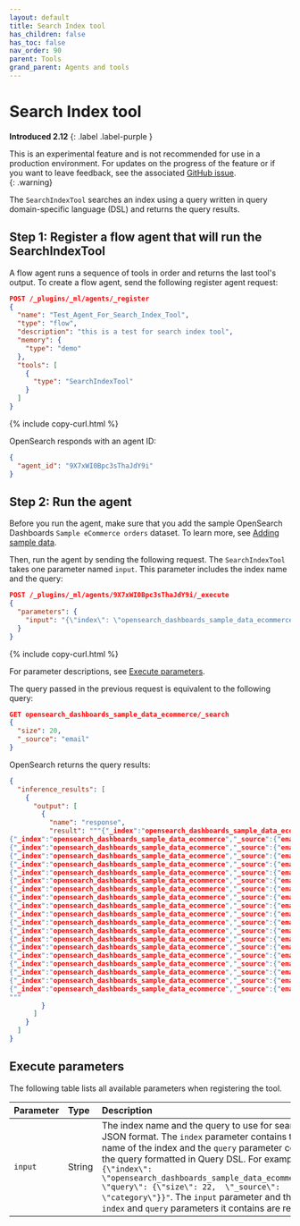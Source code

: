 ```yaml
---
layout: default
title: Search Index tool
has_children: false
has_toc: false
nav_order: 90
parent: Tools
grand_parent: Agents and tools
---
```


<!-- vale off -->
# Search Index tool
**Introduced 2.12**
{: .label .label-purple }
<!-- vale on -->

This is an experimental feature and is not recommended for use in a production environment. For updates on the progress of the feature or if you want to leave feedback, see the associated [GitHub issue](https://github.com/opensearch-project/ml-commons/issues/1161).    
{: .warning}

The `SearchIndexTool` searches an index using a query written in query domain-specific language (DSL) and returns the query results.

## Step 1: Register a flow agent that will run the SearchIndexTool

A flow agent runs a sequence of tools in order and returns the last tool's output. To create a flow agent, send the following register agent request:

```json
POST /_plugins/_ml/agents/_register
{
  "name": "Test_Agent_For_Search_Index_Tool",
  "type": "flow",
  "description": "this is a test for search index tool",
  "memory": {
    "type": "demo"
  },
  "tools": [
    {
      "type": "SearchIndexTool"
    }
  ]
}
```
{% include copy-curl.html %} 

OpenSearch responds with an agent ID:

```json
{
  "agent_id": "9X7xWI0Bpc3sThaJdY9i"
}
```

## Step 2: Run the agent

Before you run the agent, make sure that you add the sample OpenSearch Dashboards `Sample eCommerce orders` dataset. To learn more, see [Adding sample data]({{site.url}}{{site.baseurl}}/dashboards/quickstart#adding-sample-data).

Then, run the agent by sending the following request. The `SearchIndexTool` takes one parameter named `input`. This parameter includes the index name and the query:

```json
POST /_plugins/_ml/agents/9X7xWI0Bpc3sThaJdY9i/_execute
{
  "parameters": {
    "input": "{\"index\": \"opensearch_dashboards_sample_data_ecommerce\", \"query\": {\"size\": 20,  \"_source\": \"email\"}}"
  }
}
```
{% include copy-curl.html %} 

For parameter descriptions, see [Execute parameters](#execute-parameters).

The query passed in the previous request is equivalent to the following query:

```json
GET opensearch_dashboards_sample_data_ecommerce/_search
{
  "size": 20,
  "_source": "email"
}
```

OpenSearch returns the query results:

```json
{
  "inference_results": [
    {
      "output": [
        {
          "name": "response",
          "result": """{"_index":"opensearch_dashboards_sample_data_ecommerce","_source":{"email":"eddie@underwood-family.zzz"},"_id":"_bJVWY0BAehlDanXJnAJ","_score":1.0}
{"_index":"opensearch_dashboards_sample_data_ecommerce","_source":{"email":"mary@bailey-family.zzz"},"_id":"_rJVWY0BAehlDanXJnAJ","_score":1.0}
{"_index":"opensearch_dashboards_sample_data_ecommerce","_source":{"email":"gwen@butler-family.zzz"},"_id":"_7JVWY0BAehlDanXJnAJ","_score":1.0}
{"_index":"opensearch_dashboards_sample_data_ecommerce","_source":{"email":"diane@chandler-family.zzz"},"_id":"ALJVWY0BAehlDanXJnEJ","_score":1.0}
{"_index":"opensearch_dashboards_sample_data_ecommerce","_source":{"email":"eddie@weber-family.zzz"},"_id":"AbJVWY0BAehlDanXJnEJ","_score":1.0}
{"_index":"opensearch_dashboards_sample_data_ecommerce","_source":{"email":"diane@goodwin-family.zzz"},"_id":"ArJVWY0BAehlDanXJnEJ","_score":1.0}
{"_index":"opensearch_dashboards_sample_data_ecommerce","_source":{"email":"oliver@rios-family.zzz"},"_id":"A7JVWY0BAehlDanXJnEJ","_score":1.0}
{"_index":"opensearch_dashboards_sample_data_ecommerce","_source":{"email":"abd@sutton-family.zzz"},"_id":"BLJVWY0BAehlDanXJnEJ","_score":1.0}
{"_index":"opensearch_dashboards_sample_data_ecommerce","_source":{"email":"wilhemina st.@tran-family.zzz"},"_id":"BbJVWY0BAehlDanXJnEJ","_score":1.0}
{"_index":"opensearch_dashboards_sample_data_ecommerce","_source":{"email":"rabbia al@baker-family.zzz"},"_id":"BrJVWY0BAehlDanXJnEJ","_score":1.0}
{"_index":"opensearch_dashboards_sample_data_ecommerce","_source":{"email":"rabbia al@romero-family.zzz"},"_id":"B7JVWY0BAehlDanXJnEJ","_score":1.0}
{"_index":"opensearch_dashboards_sample_data_ecommerce","_source":{"email":"eddie@gregory-family.zzz"},"_id":"CLJVWY0BAehlDanXJnEJ","_score":1.0}
{"_index":"opensearch_dashboards_sample_data_ecommerce","_source":{"email":"sultan al@pratt-family.zzz"},"_id":"CbJVWY0BAehlDanXJnEJ","_score":1.0}
{"_index":"opensearch_dashboards_sample_data_ecommerce","_source":{"email":"eddie@wolfe-family.zzz"},"_id":"CrJVWY0BAehlDanXJnEJ","_score":1.0}
{"_index":"opensearch_dashboards_sample_data_ecommerce","_source":{"email":"sultan al@thompson-family.zzz"},"_id":"C7JVWY0BAehlDanXJnEJ","_score":1.0}
{"_index":"opensearch_dashboards_sample_data_ecommerce","_source":{"email":"sultan al@boone-family.zzz"},"_id":"DLJVWY0BAehlDanXJnEJ","_score":1.0}
{"_index":"opensearch_dashboards_sample_data_ecommerce","_source":{"email":"george@hubbard-family.zzz"},"_id":"DbJVWY0BAehlDanXJnEJ","_score":1.0}
{"_index":"opensearch_dashboards_sample_data_ecommerce","_source":{"email":"boris@maldonado-family.zzz"},"_id":"DrJVWY0BAehlDanXJnEJ","_score":1.0}
{"_index":"opensearch_dashboards_sample_data_ecommerce","_source":{"email":"yahya@rivera-family.zzz"},"_id":"D7JVWY0BAehlDanXJnEJ","_score":1.0}
{"_index":"opensearch_dashboards_sample_data_ecommerce","_source":{"email":"brigitte@morris-family.zzz"},"_id":"ELJVWY0BAehlDanXJnEJ","_score":1.0}
"""
        }
      ]
    }
  ]
}
```

## Execute parameters

The following table lists all available parameters when registering the tool. 

Parameter | Type | Description
:--- | :--- | :---
`input`| String | The index name and the query to use for search, in JSON format. The `index` parameter contains the name of the index and the `query` parameter contains the query formatted in Query DSL. For example, `"{\"index\": \"opensearch_dashboards_sample_data_ecommerce\", \"query\": {\"size\": 22,  \"_source\": \"category\"}}"`. The `input` parameter and the `index` and `query` parameters it contains are required.